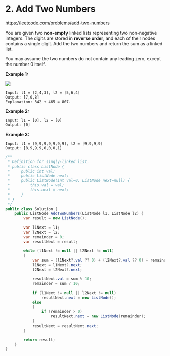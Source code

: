 # 2. Add Two Numbers
https://leetcode.com/problems/add-two-numbers

You are given two **non-empty** linked lists representing two non-negative integers. The digits are stored in **reverse order**, and each of their nodes contains a single digit. Add the two numbers and return the sum as a linked list.

You may assume the two numbers do not contain any leading zero, except the number 0 itself.

**Example 1:**

![](https://assets.leetcode.com/uploads/2020/10/02/addtwonumber1.jpg)

```
Input: l1 = [2,4,3], l2 = [5,6,4]
Output: [7,0,8]
Explanation: 342 + 465 = 807.
```

**Example 2:**

```
Input: l1 = [0], l2 = [0]
Output: [0]
```

**Example 3:**

```
Input: l1 = [9,9,9,9,9,9,9], l2 = [9,9,9,9]
Output: [8,9,9,9,0,0,0,1]
```

```csharp
/**
 * Definition for singly-linked list.
 * public class ListNode {
 *     public int val;
 *     public ListNode next;
 *     public ListNode(int val=0, ListNode next=null) {
 *         this.val = val;
 *         this.next = next;
 *     }
 * }
 */
public class Solution {
    public ListNode AddTwoNumbers(ListNode l1, ListNode l2) {
        var result = new ListNode();

        var l1Next = l1;
        var l2Next = l2;
        var remainder = 0;
        var resultNext = result;

        while (l1Next != null || l2Next != null)
        {
            var sum = (l1Next?.val ?? 0) + (l2Next?.val ?? 0) + remainder;
            l1Next = l1Next?.next;
            l2Next = l2Next?.next;

            resultNext.val = sum % 10;
            remainder = sum / 10;

            if (l1Next != null || l2Next != null)
                resultNext.next = new ListNode();
            else
            {
                if (remainder > 0)
                    resultNext.next = new ListNode(remainder);
            }
            resultNext = resultNext.next;
        }

        return result;
    }
}
```